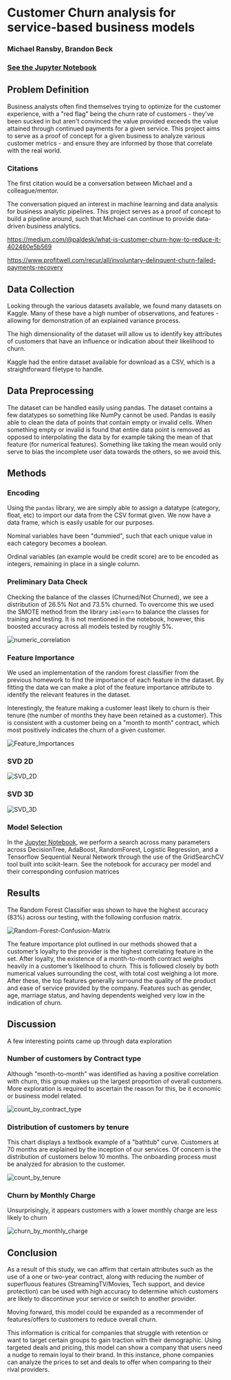 # Customer Churn analysis for service-based business models

### Michael Ransby, Brandon Beck
### [See the Jupyter Notebook](churn-notebook.html)

## Problem Definition
Business analysts often find themselves trying to optimize for the customer experience, with a "red flag" being the churn rate of customers - they've been sucked in but aren't convinced the value provided exceeds the value attained through continued payments for a given service. 
This project aims to serve as a proof of concept for a given business to analyze various customer metrics - and ensure they are informed by those that correlate with the real world. 

### Citations
The first citation would be a conversation between Michael and a colleague/mentor. 

The conversation piqued an interest in machine learning and data analysis for business analytic pipelines. This project serves as a proof of concept to build a pipeline around, such that Michael can continue to provide data-driven business analytics.

https://medium.com/@paldesk/what-is-customer-churn-how-to-reduce-it-402460e5b569

https://www.profitwell.com/recur/all/involuntary-delinquent-churn-failed-payments-recovery

## Data Collection
Looking through the various datasets available, we found many datasets on Kaggle. Many of these have a high number of observations, and features - allowing for demonstration of an explained variance process. 

The high dimensionality of the dataset will allow us to identify key attributes of customers that have an influence or indication about their likelihood to churn. 

Kaggle had the entire dataset available for download as a CSV, which is a straightforward filetype to handle.

## Data Preprocessing
The dataset can be handled easily using pandas. The dataset contains a few datatypes so something like NumPy cannot be used. Pandas is easily able to clean the data of points that contain empty or invalid cells. When something empty or invalid is found that entire data point is removed as opposed to interpolating the data by for example taking the mean of that feature (for numerical features). Something like taking the mean would only serve to bias the incomplete user data towards the others, so we avoid this.

## Methods
### Encoding
Using the `pandas` library, we are simply able to assign a datatype (category, float, etc) to import our data from the CSV format given. We now have a data frame, which is easily usable for our purposes.

Nominal variables have been "dummied", such that each unique value in each category becomes a boolean.

Ordinal variables (an example would be credit score) are to be encoded as integers, remaining in place in a single column.

### Preliminary Data Check
Checking the balance of the classes (Churned/Not Churned), we see a distribution of 26.5% Not and 73.5% churned. To overcome this we used the SMOTE method from the library `imblearn` to balance the classes for training and testing. It is not mentioned in the notebook, however, this boosted accuracy across all models tested by roughly 5%.

![numeric_correlation](images/numeric_correlation.png)

### Feature Importance
We used an implementation of the random forest classifier from the previous homework to find the importance of each feature in the dataset. By fitting the data we can make a plot of the feature importance attribute to identify the relevant features in the dataset. 

Interestingly, the feature making a customer least likely to churn is their tenure (the number of months they have been retained as a customer). This is consistent with a customer being on a "month to month" contract, which most positively indicates the churn of a given customer.

![Feature_Importances](images/feature_importance.png)

### SVD 2D

![SVD_2D](images/SVD_2D.png)

### SVD 3D

![SVD_3D](images/SVD_3D.png)

### Model Selection 
In the [Jupyter Notebook](churn-notebook.html), we perform a search across many parameters across DecisionTree, AdaBoost, RandomForest, Logistic Regression, and a Tensorflow Sequential Neural Network through the use of the GridSearchCV tool built into scikit-learn. See the notebook for accuracy per model and their corresponding confusion matrices 

## Results

The Random Forest Classifier was shown to have the highest accuracy (83%) across our testing, with the following confusion matrix.

![Random-Forest-Confusion-Matrix](images/Random_Forest_CM.png)

The feature importance plot outlined in our methods showed that a customer’s loyalty to the provider is the highest correlating feature in the set. After loyalty, the existence of a month-to-month contract weighs heavily in a customer’s likelihood to churn. This is followed closely by both numerical values surrounding the cost, with total cost weighing a lot more. After these, the top features generally surround the quality of the product and ease of service provided by the company. Features such as gender, age, marriage status, and having dependents weighed very low in the indication of churn.

## Discussion

A few interesting points came up through data exploration

### Number of customers by Contract type

Although "month-to-month" was identified as having a positive correlation with churn, this group makes up the largest proportion of overall customers. More exploration is required to ascertain the reason for this, be it economic or business model related.

![count_by_contract_type](images/count_by_contract_type.png)

### Distribution of customers by tenure

This chart displays a textbook example of a "bathtub" curve. Customers at 70 months are explained by the inception of our services. Of concern is the distribution of customers below 10 months. The onboarding process must be analyzed for abrasion to the customer. 

![count_by_tenure](images/count_by_tenure.png)

### Churn by Monthly Charge

Unsurprisingly, it appears customers with a lower monthly charge are less likely to churn

![churn_by_monthly_charge](images/churn_by_monthly_charge.png)

## Conclusion
As a result of this study, we can affirm that certain attributes such as the use of a one or two-year contract, along with reducing the number of superfluous features (StreamingTV/Movies, Tech support, and device protection) can be used with high accuracy to determine which customers are likely to discontinue your service or switch to another provider. 

Moving forward, this model could be expanded as a recommender of features/offers to customers to reduce overall churn.

This information is critical for companies that struggle with retention or want to target certain groups to gain traction with their demographic. Using targeted deals and pricing, this model can show a company that users need a nudge to remain loyal to their brand. In this instance, phone companies can analyze the prices to set and deals to offer when comparing to their rival providers.
